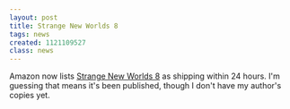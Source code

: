 ```yaml
---
layout: post
title: Strange New Worlds 8
tags: news
created: 1121109527
class: news
---
```

Amazon now lists [Strange New Worlds 8](http://amazon.com/o/ASIN/1416503455/ref=nosim/mcdema-20/) as shipping within 24 hours.  I'm guessing that means it's been published, though I don't have my author's copies yet.
